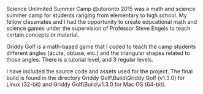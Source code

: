 Science Unlimited Summer Camp @utoronto 2015 was a math and science summer camp for students ranging from elementary to high school. My fellow classmates and I had the opportunity to create educational math and science games under the supervision of Professor Steve Engels to teach certain concepts or material.

Griddy Golf is a math-based game that I coded to teach the camp students different angles (acute, obtuse, etc.) and the triangular shapes related to those angles. There is a tutorial level, and 3 regular levels.

I have included the source code and assets used for the project.
The final build is found in the directory Griddy Golf\Build\Griddy Golf (v1.3.0) for Linux (32-bit) and Griddy Golf\Build\v1.3.0 for Mac OS (64-bit).
